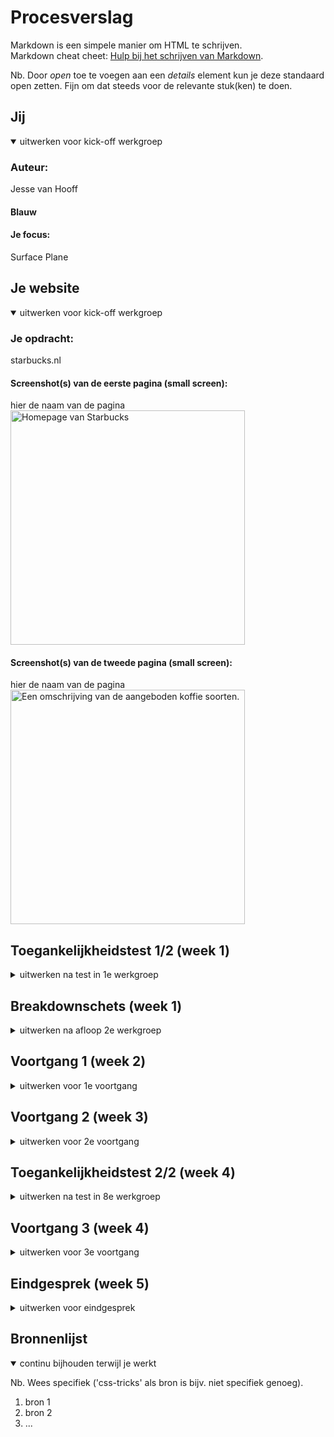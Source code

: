 # Procesverslag
Markdown is een simpele manier om HTML te schrijven.  
Markdown cheat cheet: [Hulp bij het schrijven van Markdown](https://github.com/adam-p/markdown-here/wiki/Markdown-Cheatsheet).



Nb. Door *open* toe te voegen aan een *details* element kun je deze standaard open zetten. Fijn om dat steeds voor de relevante stuk(ken) te doen.



## Jij

<details open>
  <summary>uitwerken voor kick-off werkgroep</summary>

  ### Auteur:
  Jesse van Hooff

  #### Blauw

  #### Je focus:
  Surface Plane
 
</details>





## Je website

<details open>
  <summary>uitwerken voor kick-off werkgroep</summary>

  ### Je opdracht:
  starbucks.nl

  #### Screenshot(s) van de eerste pagina (small screen): 
  hier de naam van de pagina  
  <img src="readme-images/screenshot1.png" width="375px" alt="Homepage van Starbucks">

  #### Screenshot(s) van de tweede pagina (small screen):
  hier de naam van de pagina  
  <img src="readme-images/screenshot2.png" width="375px" alt="Een omschrijving van de aangeboden koffie soorten.">
 
</details>



## Toegankelijkheidstest 1/2 (week 1)

<details>
  <summary>uitwerken na test in 1e werkgroep</summary>

### Bevindingen
  Lijst met je bevindingen die in de test naar voren kwamen:

  #### Screenreader
Omdat er ontzettend veel gebruik wordt gemaakt van divjes en er weinig alt-text aanwezig is, kan je er bijna niet uitkomen waar je bent op de pagina. Ook zouden titels/links beter moeten worden verteld i.p.v bepaalde codenamen te horen. Dit maakt het duidelijker voor de gebruiker. 	


#### Muis en Toetsenbord 
  Het navigeren met de tab-toets gaat redelijk goed, wel worden knoppen overgeslagen. Ook geeft hij niet aan bij welke sectie welke knop hoort. Zo word je ineens doorverwezen naar een compleet ander onderdeel van de website waar ook een "bestel nu" knop zit. Het is dus heel onduidelijk. 
  
  Door de code beter en hierarchisch duidelijker te schrijven, en rekening te houden met de navigatie patronen binnen de pagina zou het opgelost kunnen worden. 


#### Motoriek (shocks, elastiekjes)
Omdat de website kleinere buttons hanteert zou de focus daar op kunnen liggen, deze zijn namelijk slecht klikbaar voor mensen met spasme of andere zenuw aandoeningen. Door de buttons te vergroten kan ik de website beter toegankelijk maken, zonder per sé de huisstijl te doorbreken. Ik wil dit dan ook graag doorvoeren, al is het alleen maar om te testen of het dan ook echt beter werkt. 


#### Visueel (brillen, contrast, kleurenblind, dark/light). 
  
Hemianopia - Dit heeft geen tot weinig effect op de website. Doordat de informatie die wordt getoond op meerdere plekken wordt herhaald is er geen gemis aan informatie. 
Glaucoma - De ietwat kleine knoppen kunnen ervoor zorgen dat mensen met glaucoma het contrast iets minder goed zien. Dit komt ook door de dunne lijnen van knoppen, ik wil proberen om dit te verhelpen, in combinatie met de motorieke stoornis oplossing die ik hierboven beschrijf. 
Low Contrast - Dit staat in verband met de aandoening die ik hierboven beschrijf, aan het contrast kan nog het een en ander worden gedaan. Belangrijk punt hierbij zijn o.a de dunne lijntjes van knoppen en de kleine/dunne tekstjes.
Diabetic Eye Disease - Alhoewel het zeer hinderlijk is, blijft de website bruikbaar voor mensen met deze aandoening. Het contrast verhogen kan wel helpen. 
Cataract - De website is slecht te zien, het kan helpen om VoiceOver te gebruiken om duidelijk te hebben waar je op dat moment bent. 
Central Field Loss - Voornamelijk het Logo (de Hero image) en de afbeeldingen worden slechter zichtbaar. Het kan helpen om de tekst bondiger op te schrijven zodat gebruikers geen lange lappen tekst met gaten hoeven te lezen. 


</details>




## Breakdownschets (week 1)

<details>
  <summary>uitwerken na afloop 2e werkgroep</summary>

  ### de hele pagina: 
  <img src="readme-images/bschets-pagina.png" width="375px" alt="breakdown van de hele pagina">

  ### dynamisch deel (bijv menu): 
  <img src="readme-images/bschets-deel1.png" width="375px" alt="breakdown van een dynamisch deel">

  ### wellicht nog een dynamisch deel (bijv filter): 
  <img src="readme-images/bschets-deel2.png" width="375px" alt="breakdown van nog een dynamisch deel">

</details>





## Voortgang 1 (week 2)

<details>
  <summary>uitwerken voor 1e voortgang</summary>

  ### Stand van zaken
  Ik merkte dat ik nog wat moeite had met het benoemen van HTML tags. Ik heb daarom veel moeten Googlen en inspecten. Daarna ben ik begonnen met het tikken van de content en het verzamelen van al het beeldmateriaal. 


  ### Agenda voor meeting
  samen met je groepje opstellen

  | student 1      | student 2          | student 3    | student 4        |
  |                |                    |              |                  |
  | Breakdownschets Breakdownschets     Breakdownschets  Breakdownschets
   + Code           + Code              + Code          + Code


  ### Verslag van meeting
  hier na afloop snel de uitkomsten van de meeting vastleggen

  - punt 1
  - punt 2
  - nog een punt
  - ...

</details>





## Voortgang 2 (week 3)

<details>
  <summary>uitwerken voor 2e voortgang</summary>

  ### Stand van zaken
  Ik ben begonnen met het schrijven van de eerste CSS code. Ik merkte dat ik wederom veel terugviel op het internet, en dan met name de Flexbox uitleg van Chris Coyer. Het gaf mij rust om te weten dat ik steeds weer de stappen kon volgen. Ik ben nu bezig met het maken van de nav bar en het stylen van de navigatie knoppen. Ook ben ik bezig met het Javascript onderdeel in het menu. 


  ### Agenda voor meeting
  samen met je groepje opstellen

  | Jesse     | student 2          | student 3    | student 4        |
  | ---            | ---                | ---          | ---              |
  | CSS Bespreken | en dit             | en ik dit    | en dan ik dat    |
  | Javascript    | dit als er tijd is | nog een punt | dit wil ik zeker |
  | ...            | ...                | ...          | ...              |


  ### Verslag van meeting
  hier na afloop snel de uitkomsten van de meeting vastleggen

  - punt 1
  - punt 2
  - nog een punt
- ...

</details>





## Toegankelijkheidstest 2/2 (week 4)

<details>
  <summary>uitwerken na test in 8e werkgroep</summary>

  ### Bevindingen
  Lijst met je bevindingen die in de test naar voren kwamen (geef ook aan wat er verbeterd is):

  #### Screenreader
  Hier korte omschrijving (met indien nodig afbeeldingen)

  Hier een omschrijving van hoe het opgelost kan worden (met indien nodig afbeeldingen)


  #### Muis en Toetsenbord 
  Hier korte omschrijving (met indien nodig afbeeldingen)

  Hier een omschrijving van hoe het opgelost kan worden (met indien nodig afbeeldingen)


  #### Motoriek (shocks, elastiekjes)
  Hier korte omschrijving (met indien nodig afbeeldingen)

  Hier een omschrijving van hoe het opgelost kan worden (met indien nodig afbeeldingen)


  #### Visueel (brillen, contrast, kleurenblind, dark/light). 
  Hier korte omschrijving (met indien nodig afbeeldingen)

  Hier een omschrijving van hoe het opgelost kan worden (met indien nodig afbeeldingen)

</details>





## Voortgang 3 (week 4)

<details>
  <summary>uitwerken voor 3e voortgang</summary>

  ### Stand van zaken
  hier dit ging goed & dit was lastig (neem ook screenshots op van delen van je website en code)


  ### Agenda voor meeting
  samen met je groepje opstellen

  | student 1      | student 2          | student 3    | student 4        |
  | ---            | ---                | ---          | ---              |
  | dit bespreken  | en dit             | en ik dit    | en dan ik dat    |
  | en dat ook nog | dit als er tijd is | nog een punt | dit wil ik zeker |
  | ...            | ...                | ...          | ...              |


  ### Verslag van meeting
  hier na afloop snel de uitkomsten van de meeting vastleggen

  - punt 1
  - punt 2
  - nog een punt
  - ...

</details>





## Eindgesprek (week 5)

<details>
  <summary>uitwerken voor eindgesprek</summary>

  ### Je uitkomst - karakteristiek screenshots:
  <img src="readme-images/dummy-plaatje.jpg" width="375px" alt="uitomst opdracht 1">


  ### Dit ging goed/Heb ik geleerd: 
  Korte omschrijving met plaatjes

  <img src="readme-images/dummy-plaatje.jpg" width="375px" alt="top">


  ### Dit was lastig/Is niet gelukt:
  Korte omschrijving met plaatjes

  <img src="readme-images/dummy-plaatje.jpg" width="375px" alt="bummer">
</details>





## Bronnenlijst

<details open>
  <summary>continu bijhouden terwijl je werkt</summary>

  Nb. Wees specifiek ('css-tricks' als bron is bijv. niet specifiek genoeg).

  1. bron 1
  2. bron 2
  3. ...

</details>